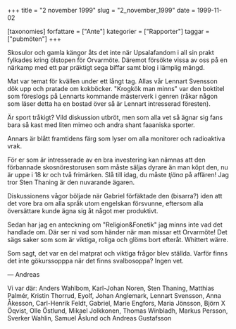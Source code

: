 +++
title = "2 november 1999"
slug = "2_november_1999"
date = 1999-11-02

[taxonomies]
forfattare = ["Ante"]
kategorier = ["Rapporter"]
taggar = ["pubmöten"]
+++

Skosulor och gamla kängor åts det inte när Upsalafandom i all sin prakt fylkades kring ölstopen för Orvarmöte. Däremot försökte vissa av oss på en närkamp med ett par präktigt sega biffar samt blog i lämplig mängd.

Mat var temat för kvällen under ett långt tag. Allas vår Lennart Svensson dök upp och pratade om kokböcker. "Krogkök man minns" var den boktitel som föreslogs på Lennarts kommande mästerverk i genren (råkar någon som läser detta ha en bostad över så är Lennart intresserad föresten).

<!-- more -->

Är sport tråkigt? Vild diskussion utbröt, men som alla vet så ägnar sig fans bara så kast med liten mimeo och andra shant faaaniska sporter.

Annars är blått framtidens färg som lyser om alla monitorer och radioaktiva vrak.

För er som är intresserade av en bra investering kan nämnas att den förbannade skosnörestorusen som måste säljas dyrare än man köpt den, nu är uppe i 18 kr och två frimärken. Slå till idag, du måste <em>tjäna</em> på affären! Jag tror Sten Thaning är den nuvarande ägaren.

Diskussionens vågor böljade när Gabriel förfäktade den (bisarra?) iden att det vore bra om alla språk utom engelskan försvunne, eftersom alla översättare kunde ägna sig åt något mer produktivt.

Sedan har jag en anteckning om "Religion&Fonetik" jag minns inte vad det handlade om. Där ser ni vad som händer när man missar ett Orvarmöte! Det sägs saker som som är viktiga, roliga och glöms bort efteråt. Whittert wärre.

Som sagt, det var en del matprat och viktiga frågor blev ställda. Varför finns det inte gökurssopppa när det finns svalbosoppa? Ingen vet.

— Andreas

Vi var där: Anders Wahlbom, Karl-Johan Noren, Sten Thaning, Matthias Palmér, Kristin Thorrud, Eyolf, Johan Anglemark, Lennart Svensson, Anna Åkesson, Carl-Henrik Feldt, Gabriel, Marie Engfors, Maria Jönsson, Björn X Öqvist, Olle Östlund, Mikael Jolkkonen, Thomas Winbladh, Markus Persson, Sverker Wahlin, Samuel Åslund och Andreas Gustafsson
